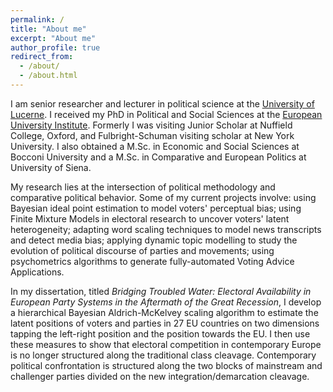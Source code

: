```yaml
---
permalink: /
title: "About me"
excerpt: "About me"
author_profile: true
redirect_from:
  - /about/
  - /about.html
---
```


I am senior researcher and lecturer in political science at the [University of Lucerne](https://www.unilu.ch/en/faculties/faculty-of-humanities-and-social-sciences/institutes-departements-and-research-centres/department-of-political-science/staff/andrea-de-angelis-msc/). I received my PhD in Political and Social Sciences at the [European University Institute](https://www.eui.eu/). Formerly I was visiting Junior Scholar at Nuffield College, Oxford, and Fulbright-Schuman visiting scholar at New York University. I also obtained a M.Sc. in Economic and Social Sciences at Bocconi University and a M.Sc. in Comparative and European Politics at University of Siena.

My research lies at the intersection of political methodology and comparative political behavior. Some of my current projects involve: using Bayesian ideal point estimation to model voters' perceptual bias; using Finite Mixture Models in electoral research to uncover voters' latent heterogeneity; adapting word scaling techniques to model news transcripts and detect media bias; applying dynamic topic modelling to study the evolution of political discourse of parties and movements; using psychometrics algorithms to generate fully-automated Voting Advice Applications.

In my dissertation, titled *Bridging Troubled Water: Electoral Availability in European Party Systems in the Aftermath of the Great Recession*, I develop a hierarchical Bayesian Aldrich-McKelvey scaling algorithm to estimate the latent positions of voters and parties in 27 EU countries on two dimensions tapping the left-right position and the position towards the EU. I then use these measures to show that electoral competition in contemporary Europe is no longer structured along the traditional class cleavage. Contemporary political confrontation is structured along the two blocks of mainstream and challenger parties divided on the new integration/demarcation cleavage.
